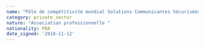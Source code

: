 ```yaml
---
name: "Pôle de compétitivité mondial Solutions Communicantes Sécurisées (SCS)"
category: private_sector
nature: "Association professionnelle "
nationality: FRA
date_signed: '2018-11-12'
---
```

    